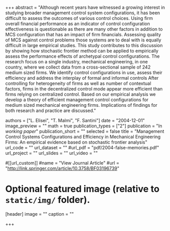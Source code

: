 +++
abstract = "Although recent years have witnessed a growing interest in studying broader management control system configurations, it has been difficult to assess the outcomes of various control choices. Using firm overall financial performance as an indicator of control configuration effectiveness is questionable as there are many other factors in addition to MCS configuration that has an impact of firm financials. Assessing quality of MCS against control problems those systems are to deal with is equally difficult in large empirical studies. This study contributes to this discussion by showing how stochastic frontier method can be applied to empirically assess the performance effects of archetypal control configurations. The research focus on a single industry, mechanical engineering, in one country, where we collect data from a cross-sectional sample of 242 medium sized firms. We identify control configurations in use, assess their efficiency and address the interplay of formal and informal controls After controlling for heterogeneity of firms as well as number of contextual factors, firms in the decentralized control mode appear more efficient than firms relying on centralized control. Based on our empirical analysis we develop a theory of efficient management control configurations for medium sized mechanical engineering firms. Implications of findings for both research and practice are discussed."

authors = ["L. Elisei", "T. Malmi", "F. Santini"]
date = "2004-12-01"
image_preview = ""
math = true
publication_types = ["2"]
publication = "In *working paper*"
publication_short = ""
selected = false
title = "Management Control Systems Configurations and Efficiency in Mechanical Engineering Firms: An empirical evidence based on stochastic frontier analysis"
url_code = ""
url_dataset = ""
#url_pdf = "pdf/2004-false-memories.pdf"
url_project = ""
url_slides = ""
url_video = ""

#[[url_custom]]
#name = "View Journal Article"
#url = "http://link.springer.com/article/10.3758/BF03196739"

# Optional featured image (relative to `static/img/` folder).
[header]
image = ""
caption = ""

+++
